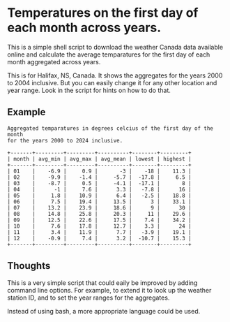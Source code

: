 # Temperatures on the first day of each month across years.

This is a simple shell script to download the weather Canada data available online
and calculate the average temparatures for the first day of each month aggregated 
across years.

This is for Halifax, NS, Canada. It shows the aggregates for the years 2000 to 2004 inclusive. But you can easily change it for any other location and year range. Look in the script for hints on how to do that.

## Example

```
Aggregated temparatures in degrees celcius of the first day of the month
for the years 2000 to 2024 inclusive.

+-------+---------+---------+----------+--------+---------+
| month | avg_min | avg_max | avg_mean | lowest | highest |
+-------+---------+---------+----------+--------+---------+
| 01    |    -6.9 |     0.9 |       -3 |    -18 |    11.3 |
| 02    |    -9.9 |    -1.4 |     -5.7 |  -17.8 |     6.5 |
| 03    |    -8.7 |     0.5 |     -4.1 |  -17.1 |       8 |
| 04    |      -1 |     7.6 |      3.3 |   -7.8 |      16 |
| 05    |     1.8 |    10.9 |      6.4 |   -2.5 |    18.8 |
| 06    |     7.5 |    19.4 |     13.5 |      3 |    33.1 |
| 07    |    13.2 |    23.9 |     18.6 |      9 |      30 |
| 08    |    14.8 |    25.8 |     20.3 |     11 |    29.6 |
| 09    |    12.5 |    22.6 |     17.5 |    7.4 |    34.2 |
| 10    |     7.6 |    17.8 |     12.7 |    3.3 |      24 |
| 11    |     3.4 |    11.9 |      7.7 |   -3.9 |    19.1 |
| 12    |    -0.9 |     7.4 |      3.2 |  -10.7 |    15.3 |
+-------+---------+---------+----------+--------+---------+
```

## Thoughts

This is a very simple script that could eaily be improved by adding
command line options. For example, to extend it to look up the
weather station ID, and to set the year ranges for the aggregates.

Instead of using bash, a more appropriate language could be used. 